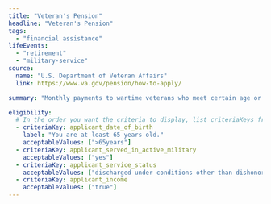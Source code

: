 ```yaml
---
title: "Veteran's Pension"
headline: "Veteran's Pension"
tags:
  - "financial assistance"
lifeEvents:
  - "retirement"
  - "military-service"
source:
  name: "U.S. Department of Veteran Affairs"
  link: https://www.va.gov/pension/how-to-apply/

summary: "Monthly payments to wartime veterans who meet certain age or disability requirements, and who have income and net worth within certain limits."

eligibility:
  # In the order you want the criteria to display, list criteriaKeys from the csv here, each followed by a comma-separated list of which values indicate eligibility for that criteria. Wrap individual values in quotes if they have inner commas.
  - criteriaKey: applicant_date_of_birth
    label: "You are at least 65 years old."
    acceptableValues: [">65years"]
  - criteriaKey: applicant_served_in_active_military
    acceptableValues: ["yes"]
  - criteriaKey: applicant_service_status
    acceptableValues: ["discharged under conditions other than dishonorable"]
  - criteriaKey: applicant_income
    acceptableValues: ["true"]
---
```

